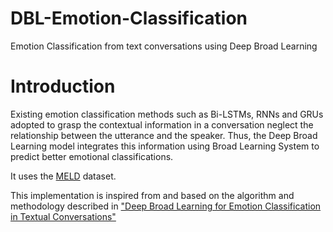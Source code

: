 # DBL-Emotion-Classification
Emotion Classification from text conversations using Deep Broad Learning

# Introduction
Existing emotion classification methods such as Bi-LSTMs, RNNs and GRUs adopted to grasp the contextual information in a conversation neglect the relationship between the utterance and the speaker. Thus, the Deep Broad Learning model integrates this information using Broad Learning System to predict better emotional classifications. 

It uses the [MELD](https://affective-meld.github.io/) dataset. 

This implementation is inspired from and based on the algorithm and methodology described in ["Deep Broad Learning for Emotion Classification in Textual Conversations"](https://www.sciopen.com/article/10.26599/TST.2023.9010021#:~:text=Deep%20Broad%20Learning%20for%20Emotion%20Classification%20in%20Textual%20Conversations,-Show%20Author's%20Information&text=Emotion%20classification%20in%20textual%20conversations%20focuses%20on%20classifying%20the%20emotion,language%20processing%20in%20recent%20years.)
